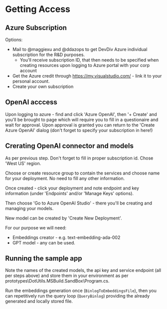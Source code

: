 # Getting Access

## Azure Subscription

Options:
* Mail to @maggiexu and @ddazops to get DevDiv Azure individual subscription for the R&D purposes.
  * You'll receive subscription ID, that then needs to be specified when creating resources upon logging to Azure portal with your corp account
* Get the Azure credit through https://my.visualstudio.com/ - link it to your personal account.
* Create your own subscription

## OpenAI acccess

Upon logging to azure - find and click 'Azure OpenAI', then '+ Create' and you'll be brought to page which will require you to fill in a questionaire and wait for approval. Upon approval is granted you can return to the 'Create Azure OpenAI' dialog (don't forget to specify your subscription in here!)

## Crerating OpenAI connector and models

As per previous step. Don't forget to fill in proper subscription id. Chose 'West US' region.

Choose or create resource group to contain the services and choose name for your deployment. No need to fill any other information.

Once created - click your deployment and note endpoint and key information (under 'Endpoints' and/or 'Manage Keys' options).

Then choose 'Go to Azure OpenAI Studio' - there you'll be creating and managing your models.

New model can be created by 'Create New Deployment'.

For our purpose we will need:
 * Embeddings creator - e.g. text-embedding-ada-002
 * GPT model - any can be used.

 ## Running the sample app

Note the names of the created models, the api key and service endpoint (all per steps above) and store them in your environment as per prototypes\DotUtils.MSBuild.SandBox\Program.cs.

Run the embeddings generation once (`BinlogToEmbeddingsFile`), then you can repetitively run the query loop (`QueryBinlog`) providing the already generated and locally stored file.